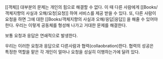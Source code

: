 [[객체]]
대부분의 문제는 개인의 힘으로 해결할 수 없다.
이 때 다른 사람에게 [[Books/객체지향의 사실과 오해/요청|요청]] 하여 서비스를 제공 받을 수 있다.
또, 다른 사람이 요청을 하면 그에 대한 [[Books/객체지향의 사실과 오해/응답|응답]] 을 해줄 수 있어야 한다.
우리는 이렇게 공동체를 형성해 나가고 거대한 문제를 해결한다.

보통 요청과 응답은 연쇄적으로 발생한다.

우리는 이러한 요청과 응답으로 다른사람과 협력(collaobration)한다.
협력의 성공은 특정한 역할을 맡은 각 개인이 얼마나 요청을 성실히 이행하는가에 달려 있다.

